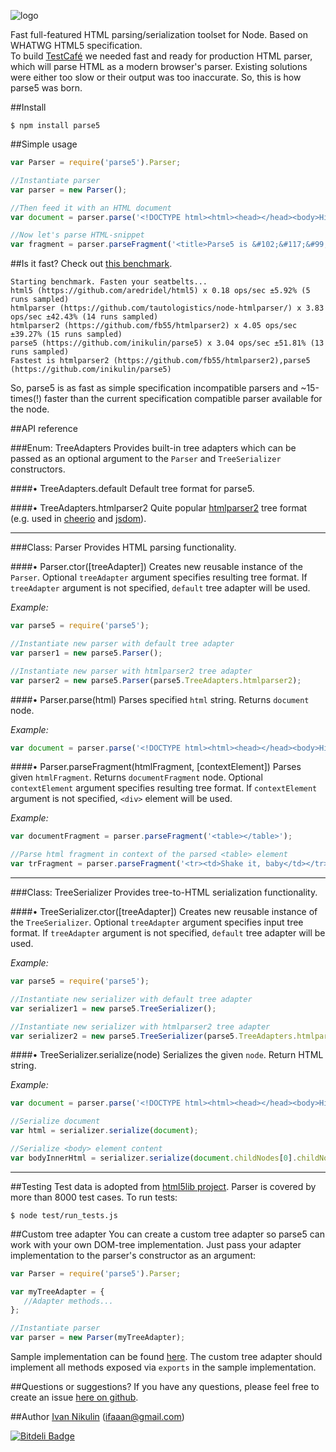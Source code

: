 ![logo](https://raw.github.com/inikulin/parse5/master/logo.png)  

Fast full-featured HTML parsing/serialization toolset for Node. Based on WHATWG HTML5 specification.  
To build [TestCafé](http://testcafe.devexpress.com/) we needed fast and ready for production HTML parser, which will parse HTML as a modern browser's parser.
Existing solutions were either too slow or their output was too inaccurate. So, this is how parse5 was born.

##Install
```
$ npm install parse5
```


##Simple usage
```js
var Parser = require('parse5').Parser;

//Instantiate parser
var parser = new Parser();

//Then feed it with an HTML document
var document = parser.parse('<!DOCTYPE html><html><head></head><body>Hi there!</body></html>')

//Now let's parse HTML-snippet
var fragment = parser.parseFragment('<title>Parse5 is &#102;&#117;&#99;&#107;ing awesome!</title><h1>42</h1>');

```

##Is it fast?
Check out [this benchmark](https://github.com/inikulin/node-html-parser-bench).

```
Starting benchmark. Fasten your seatbelts...
html5 (https://github.com/aredridel/html5) x 0.18 ops/sec ±5.92% (5 runs sampled)
htmlparser (https://github.com/tautologistics/node-htmlparser/) x 3.83 ops/sec ±42.43% (14 runs sampled)
htmlparser2 (https://github.com/fb55/htmlparser2) x 4.05 ops/sec ±39.27% (15 runs sampled)
parse5 (https://github.com/inikulin/parse5) x 3.04 ops/sec ±51.81% (13 runs sampled)
Fastest is htmlparser2 (https://github.com/fb55/htmlparser2),parse5 (https://github.com/inikulin/parse5)
```

So, parse5 is as fast as simple specification incompatible parsers and ~15-times(!) faster than the current specification compatible parser available for the node.


##API reference

###Enum: TreeAdapters
Provides built-in tree adapters which can be passed as an optional argument to the `Parser` and `TreeSerializer` constructors.   

####&bull; TreeAdapters.default 
Default tree format for parse5.


####&bull; TreeAdapters.htmlparser2
Quite popular [htmlparser2](https://github.com/fb55/htmlparser2) tree format (e.g. used in [cheerio](https://github.com/MatthewMueller/cheerio) and [jsdom](https://github.com/tmpvar/jsdom)).  

---------------------------------------
    
    
###Class: Parser
Provides HTML parsing functionality.

####&bull; Parser.ctor([treeAdapter])
Creates new reusable instance of the `Parser`. Optional `treeAdapter` argument specifies resulting tree format. If `treeAdapter` argument is not specified, `default` tree adapter will be used.

*Example:*
```js
var parse5 = require('parse5');

//Instantiate new parser with default tree adapter
var parser1 = new parse5.Parser();

//Instantiate new parser with htmlparser2 tree adapter
var parser2 = new parse5.Parser(parse5.TreeAdapters.htmlparser2);
```



####&bull; Parser.parse(html)
Parses specified `html` string. Returns `document` node.

*Example:*
```js
var document = parser.parse('<!DOCTYPE html><html><head></head><body>Hi there!</body></html>');
```


####&bull; Parser.parseFragment(htmlFragment, [contextElement])
Parses given `htmlFragment`. Returns `documentFragment` node. Optional `contextElement` argument specifies resulting tree format. If `contextElement` argument is not specified, `<div>` element will be used.

*Example:*
```js
var documentFragment = parser.parseFragment('<table></table>');

//Parse html fragment in context of the parsed <table> element
var trFragment = parser.parseFragment('<tr><td>Shake it, baby</td></tr>', documentFragment.childNodes[0]);
```

---------------------------------------

###Class: TreeSerializer
Provides tree-to-HTML serialization functionality.

####&bull; TreeSerializer.ctor([treeAdapter])
Creates new reusable instance of the `TreeSerializer`. Optional `treeAdapter` argument specifies input tree format. If `treeAdapter` argument is not specified, `default` tree adapter will be used.

*Example:*
```js
var parse5 = require('parse5');

//Instantiate new serializer with default tree adapter
var serializer1 = new parse5.TreeSerializer();

//Instantiate new serializer with htmlparser2 tree adapter
var serializer2 = new parse5.TreeSerializer(parse5.TreeAdapters.htmlparser2);
```


####&bull; TreeSerializer.serialize(node)
Serializes the given `node`. Return HTML string.

*Example:*
```js
var document = parser.parse('<!DOCTYPE html><html><head></head><body>Hi there!</body></html>');

//Serialize document
var html = serializer.serialize(document);

//Serialize <body> element content
var bodyInnerHtml = serializer.serialize(document.childNodes[0].childNodes[1]);
```

---------------------------------------


##Testing
Test data is adopted from [html5lib project](https://github.com/html5lib). Parser is covered by more than 8000 test cases.
To run tests:
```
$ node test/run_tests.js
```


##Custom tree adapter
You can create a custom tree adapter so parse5 can work with your own DOM-tree implementation.
Just pass your adapter implementation to the parser's constructor as an argument:

```js
var Parser = require('parse5').Parser;

var myTreeAdapter = {
   //Adapter methods...
};

//Instantiate parser
var parser = new Parser(myTreeAdapter);
```

Sample implementation can be found [here](https://github.com/inikulin/parse5/blob/master/lib/tree_adapters/default.js).
The custom tree adapter should implement all methods exposed via `exports` in the sample implementation.

##Questions or suggestions?
If you have any questions, please feel free to create an issue [here on github](https://github.com/inikulin/parse5/issues).


##Author
[Ivan Nikulin](https://github.com/inikulin) (ifaaan@gmail.com)


[![Bitdeli Badge](https://d2weczhvl823v0.cloudfront.net/inikulin/parse5/trend.png)](https://bitdeli.com/free "Bitdeli Badge")

